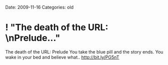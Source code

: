 Date: 2009-11-16
Categories: old

# ! "The death of the URL: \nPrelude..."

The death of the URL: 
Prelude You take the blue pill and the story ends. You wake in your bed and believe what.. <a href="http://bit.ly/PG5nT" rel="nofollow">http://bit.ly/PG5nT</a>
